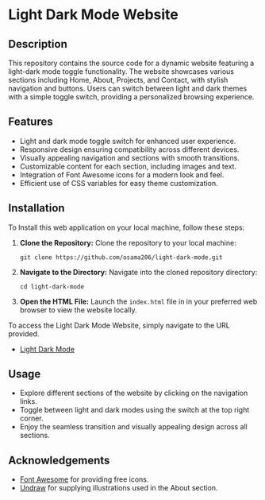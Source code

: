 # Light Dark Mode Website

## Description

This repository contains the source code for a dynamic website featuring a light-dark mode toggle functionality. The website showcases various sections including Home, About, Projects, and Contact, with stylish navigation and buttons. Users can switch between light and dark themes with a simple toggle switch, providing a personalized browsing experience.

## Features

- Light and dark mode toggle switch for enhanced user experience.
- Responsive design ensuring compatibility across different devices.
- Visually appealing navigation and sections with smooth transitions.
- Customizable content for each section, including images and text.
- Integration of Font Awesome icons for a modern look and feel.
- Efficient use of CSS variables for easy theme customization.

## Installation

To Install this web application on your local machine, follow these steps:

1. **Clone the Repository:**
  Clone the repository to your local machine:

   ```
   git clone https://github.com/osama206/light-dark-mode.git
   ```

2. **Navigate to the Directory:**
   Navigate into the cloned repository directory:
   
   ```
   cd light-dark-mode
   ```
   
3. **Open the HTML File:**
   Launch the `index.html` file in in your preferred web browser to view the website locally.

To access the Light Dark Mode Website, simply navigate to the URL provided.
- [Light Dark Mode](https://osama206.github.io/light-dark-mode/)

## Usage

- Explore different sections of the website by clicking on the navigation links.
- Toggle between light and dark modes using the switch at the top right corner.
- Enjoy the seamless transition and visually appealing design across all sections.

## Acknowledgements

- [Font Awesome](https://fontawesome.com/) for providing free icons.
- [Undraw](https://undraw.co/) for supplying illustrations used in the About section.
